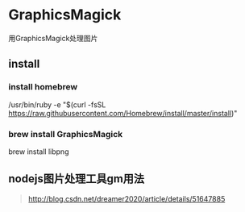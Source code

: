# GraphicsMagick
用GraphicsMagick处理图片

## install
### install homebrew 
 /usr/bin/ruby -e "$(curl -fsSL https://raw.githubusercontent.com/Homebrew/install/master/install)"
### brew install GraphicsMagick
  brew install libpng

## nodejs图片处理工具gm用法
> http://blog.csdn.net/dreamer2020/article/details/51647885

